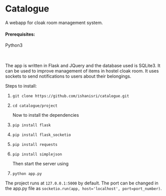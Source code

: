 # Catalogue
A webapp for cloak room management system.

<h4>Prerequisites:</h4>
Python3 <br>
<br>
<br>

The app is written in Flask and JQuery and the database used is SQLite3.
It can be used to improve management of items in hostel cloak room.
It uses sockets to send notifications to users about their belongings.


Steps to install:
1. `git clone https://github.com/ishanisri/catalogue.git`
2.  `cd catalogue/project`<br>

     Now to install the dependencies<br>
3. `pip install flask`
4. `pip install flask_socketio`
5. `pip install requests`
6. `pip install simplejson`

     Then start the server using<br>
7.  `python app.py`

The project runs at `127.0.0.1:5000` by default. The port can be changed in the app.py file as `socketio.run(app, host='localhost', port=port_number)`.


